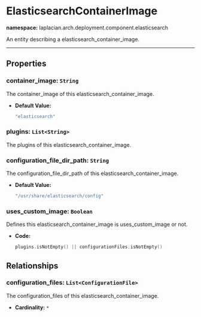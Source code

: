 

# **ElasticsearchContainerImage**
**namespace:** laplacian.arch.deployment.component.elasticsearch

An entity describing a elasticsearch_container_image.



---

## Properties

### container_image: `String`
The container_image of this elasticsearch_container_image.
- **Default Value:**
  ```kotlin
  "elasticsearch"
  ```

### plugins: `List<String>`
The plugins of this elasticsearch_container_image.

### configuration_file_dir_path: `String`
The configuration_file_dir_path of this elasticsearch_container_image.
- **Default Value:**
  ```kotlin
  "/usr/share/elasticsearch/config"
  ```

### uses_custom_image: `Boolean`
Defines this elasticsearch_container_image is uses_custom_image or not.
- **Code:**
  ```kotlin
  plugins.isNotEmpty() || configurationFiles.isNotEmpty()
  ```

## Relationships

### configuration_files: `List<ConfigurationFile>`
The configuration_files of this elasticsearch_container_image.
- **Cardinality:** `*`

